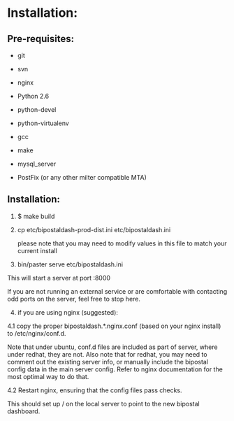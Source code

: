 # Installation:

## Pre-requisites:

* git

* svn

* nginx

* Python 2.6

* python-devel

* python-virtualenv

* gcc

* make

* mysql\_server

* PostFix (or any other milter compatible MTA)

## Installation:

1. $ make build

2. cp etc/bipostaldash-prod-dist.ini etc/bipostaldash.ini

   please note that you may need to modify values in this file to match your 
current install

3. bin/paster serve etc/bipostaldash.ini

This will start a server at port :8000

If you are not running an external service or are comfortable with contacting 
odd ports on the server, feel free to stop here.

4. if you are using nginx (suggested):

4.1 copy the proper bipostaldash.*.nginx.conf (based on your nginx install) 
to /etc/nginx/conf.d. 

Note that under ubuntu, conf.d files are included as 
part of server, where under redhat, they are not. Also note that for redhat,
you may need to comment out the existing server info, or manually include 
the bipostal config data in the main server config. Refer to nginx documentation
for the most optimal way to do that.

4.2 Restart nginx, ensuring that the config files pass checks.

This should set up / on the local server to point to the new bipostal dashboard.

